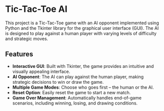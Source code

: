 # Tic-Tac-Toe AI

This project is a Tic-Tac-Toe game with an AI opponent implemented using Python and the Tkinter library for the graphical user interface (GUI). The AI is designed to play against a human player with varying levels of difficulty and strategic moves.

## Features

- **Interactive GUI**: Built with Tkinter, the game provides an intuitive and visually appealing interface.
- **AI Opponent**: The AI can play against the human player, making strategic decisions to win or draw the game.
- **Multiple Game Modes**: Choose who goes first – the human or the AI.
- **Reset Option**: Easily reset the game to start a new match.
- **Game Over Management**: Automatically handles end-of-game scenarios, including winning, losing, and drawing conditions.
